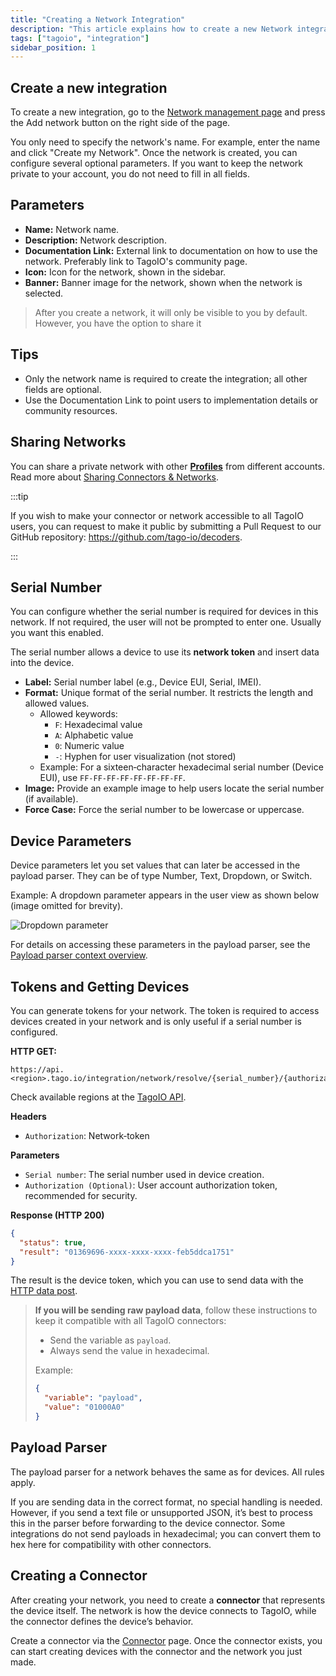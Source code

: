 ```yaml
---
title: "Creating a Network Integration"
description: "This article explains how to create a new Network integration in TagoIO and describes the configurable parameters available after creation."
tags: ["tagoio", "integration"]
sidebar_position: 1
---
```


## Create a new integration

To create a new integration, go to the
[Network management page](https://admin.tago.io/integrations/network) and press
the Add network button on the right side of the page.

You only need to specify the network's name. For example, enter the name and
click "Create my Network". Once the network is created, you can configure
several optional parameters. If you want to keep the network private to your
account, you do not need to fill in all fields.

## Parameters

- **Name:** Network name.
- **Description:** Network description.
- **Documentation Link:** External link to documentation on how to use the
  network. Preferably link to TagoIO's community page.
- **Icon:** Icon for the network, shown in the sidebar.
- **Banner:** Banner image for the network, shown when the network is selected.

> After you create a network, it will only be visible to you by default.
> However, you have the option to share it

## Tips

- Only the network name is required to create the integration; all other fields
  are optional.
- Use the Documentation Link to point users to implementation details or
  community resources.

## Sharing Networks

You can share a private network with other **[Profiles](/docs/tagoio/profiles)**
from different accounts. Read more about
[Sharing Connectors & Networks](/docs/tagoio/devices/payload-parser/connector/sharing-connectors-networks.md).

:::tip

If you wish to make your connector or network accessible to all TagoIO users,
you can request to make it public by submitting a Pull Request to our GitHub
repository: https://github.com/tago-io/decoders.

:::

## Serial Number

You can configure whether the serial number is required for devices in this
network. If not required, the user will not be prompted to enter one. Usually
you want this enabled.

The serial number allows a device to use its **network token** and insert data
into the device.

- **Label:** Serial number label (e.g., Device EUI, Serial, IMEI).
- **Format:** Unique format of the serial number. It restricts the length and
  allowed values.
  - Allowed keywords:
    - `F`: Hexadecimal value
    - `A`: Alphabetic value
    - `0`: Numeric value
    - `-`: Hyphen for user visualization (not stored)
  - Example: For a sixteen‑character hexadecimal serial number (Device EUI), use
    `FF-FF-FF-FF-FF-FF-FF-FF`.
- **Image:** Provide an example image to help users locate the serial number (if
  available).
- **Force Case:** Force the serial number to be lowercase or uppercase.

## Device Parameters

Device parameters let you set values that can later be accessed in the payload
parser. They can be of type Number, Text, Dropdown, or Switch.

Example: A dropdown parameter appears in the user view as shown below (image
omitted for brevity).

![Dropdown parameter](/docs_imagem/tagoio/dropdown_parameter.png)

For details on accessing these parameters in the payload parser, see the
[Payload parser context overview](/docs/tagoio/devices/payload-parser/context-global-variables.md).

## Tokens and Getting Devices

You can generate tokens for your network. The token is required to access
devices created in your network and is only useful if a serial number is
configured.

**HTTP GET:**

```
https://api.<region>.tago.io/integration/network/resolve/{serial_number}/{authorization}
```

Check available regions at the [TagoIO API](/docs/api/sidebar/tagoio-api-intro).

**Headers**

- `Authorization`: Network‑token

**Parameters**

- `Serial number`: The serial number used in device creation.
- `Authorization (Optional)`: User account authorization token, recommended for
  security.

**Response (HTTP 200)**

```json
{
  "status": true,
  "result": "01369696-xxxx-xxxx-xxxx-feb5ddca1751"
}
```

The result is the device token, which you can use to send data with the
[HTTP data post](/docs/tagoio/devices/sending-data-to-device.md).

> **If you will be sending raw payload data**, follow these instructions to keep
> it compatible with all TagoIO connectors:
>
> - Send the variable as `payload`.
> - Always send the value in hexadecimal.
>
> Example:
>
> ```json
> {
>   "variable": "payload",
>   "value": "01000A0"
> }
> ```

## Payload Parser

The payload parser for a network behaves the same as for devices. All rules
apply.

If you are sending data in the correct format, no special handling is needed.
However, if you send a text file or unsupported JSON, it’s best to process this
in the parser before forwarding to the device connector. Some integrations do
not send payloads in hexadecimal; you can convert them to hex here for
compatibility with other connectors.

## Creating a Connector

After creating your network, you need to create a **connector** that represents
the device itself. The network is how the device connects to TagoIO, while the
connector defines the device’s behavior.

Create a connector via the
[Connector](https://admin.tago.io/integrations/connector) page. Once the
connector exists, you can start creating devices with the connector and the
network you just made.
